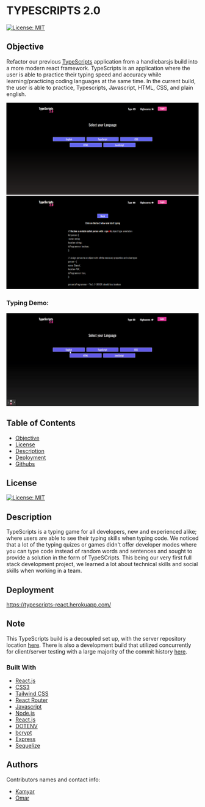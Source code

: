# TYPESCRIPTS 2.0

[![License: MIT](https://img.shields.io/badge/License-MIT-yellow.svg)](https://opensource.org/licenses/MIT)

## Objective

Refactor our previous [TypeScripts](https://github.com/Kam-Mivehchi/TypeScripts) application from a handlebarsjs build into a more modern react framework. TypeScripts is an application where the user is able to practice their typing speed and accuracy while learning/practicing coding languages at the same time. In the current build, the user is able to practice, Typescripts, Javascript, HTML, CSS, and plain english.

![Typing Game Homepage](assets/homepage.png)
![Typing Game Image](assets/game-demo.png)

### Typing Demo:

![Typing Game Demo](assets/TypeScripts.gif)


  ## Table of Contents 
- [Objective](#objective)
- [License](#license)
- [Description](#description)
- [Deployment](#deployment)
- [Githubs](#githubs)

## License
[![License: MIT](https://img.shields.io/badge/License-MIT-yellow.svg)](https://opensource.org/licenses/MIT)

## Description

TypeScripts is a typing game for all developers, new and experienced alike; where users are able to see their typing skills when typing code. We noticed that a lot of the typing quizes or games didn't offer developer modes where you can type code instead of random words and sentences and sought to provide a solution in the form of TypeSCripts. This being our very first full stack development project, we learned a lot about technical skills and social skills when working in a team.

## Deployment

https://typescripts-react.herokuapp.com/

## Note

This TypeScripts build is a decoupled set up, with the server repository location [here](https://github.com/OmarAce/TypeScripts2-Backend). There is also a development build that utilized concurrently for client/server testing with a large majority of the commit history [here](https://github.com/Kam-Mivehchi/TypeScripts-2).

### Built With

* [React.js](https://reactjs.org/)
* [CSS3](https://developer.mozilla.org/en-US/docs/Web/CSS)
* [Tailwind CSS](https://tailwindcss.com/)
* [React Router](https://reactrouter.com/)
* [Javascript](https://developer.mozilla.org/en-US/docs/Web/JavaScript)
* [Node.js](https://nodejs.org/en/)
* [React.js](https://reactjs.org/)
* [DOTENV](https://www.npmjs.com/package/dotenv)
* [bcrypt](https://www.npmjs.com/package/bcrypt)
* [Express](https://www.npmjs.com/package/express)
* [Sequelize](https://sequelize.org/)

## Authors

Contributors names and contact info:

* [Kamyar](https://github.com/Kam-Mivehchi)
* [Omar](https://github.com/OmarAce)

